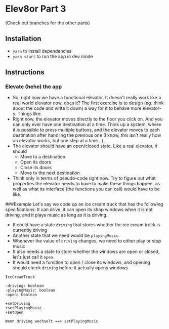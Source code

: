 # Elev8or Part 3
(Check out branches for the other parts)

## Installation
* `yarn` to install dependencies
* `yarn start` to run the app in dev mode

## Instructions
### Elevate (hehe) the app
* So, right now we have a functional elevator. It doesn't really work like a real world elevator now, does it? The first exercise is to design (eg. think about the code and write it down) a way for it to behave more elevator-y. Things like:
* Right now, the elevator moves directly to the floor you click on. And you can only ever have one destination at a time. Think up a system, where it is possible to press multiple buttons, and the elevator moves to each destination after handling the previous one (I know, this isn't really how an elevator works, but one step at a time...)
* The elevator should have an open/closed state. Like a real elevator, it should 
  * Move to a destination
  * Open its doors
  * Close its doors
  * Move to the next destination
* Think only in terms of pseudo-code right now. Try to figure out what properties the elevator needs to have to make these things happen, as well as what its interface (the functions you can call) would have to be like.

###Example
Let's say we code up an ice cream truck that has the following specifications: It can drive, it can open its shop windows when it is not driving, and it plays music as long as it is driving.
* It could have a state `driving` that stores whether the ice cream truck is currently driving
* Another state that we need would be `playingMusic`.
* Whenever the value of `driving` changes, we need to either play or stop music
* It also needs a state to store whether the windows are open or closed, let's just call it `open`.
* It would need a function to open / close its windows, and opening should check `driving` before it actually opens windows

```
IceCreamTruck

-driving: boolean
-playingMusic: boolean
-open: boolean

+setDriving
+setPlayingMusic
+setOpen

Wenn driving wechselt ==> setPlayingMusic
```